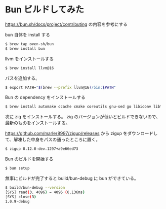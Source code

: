 # Bun ビルドしてみた

https://bun.sh/docs/project/contributing の内容を参考にする

bun 自体を install する

```sh
$ brew tap oven-sh/bun
$ brew install bun
```

llvm をインストールする

```sh
$ brew install llvm@16
```

パスを追加する。

```sh
$ export PATH="$(brew --prefix llvm@16)/bin:$PATH"
```

Bun の dependency をインストールする

```sh
$ brew install automake ccache cmake coreutils gnu-sed go libiconv libtool ninja pkg-config rust
```

次に zig をインストールする。 zig のバージョンが低いとビルドできないので、最新のものをインストールする。

https://github.com/marler8997/zigup/releases から zigup をダウンロードして、解凍した中身をパスの通ったところに置く。

```sh
$ zigup 0.12.0-dev.1297+a9e66ed73
```

Bun のビルドを開始する

```sh
$ bun setup
```

無事にビルドが完了すると build/bun-debug に bun ができている。

```sh
$ build/bun-debug --version
[SYS] read(3, 4096) = 4096 (0.136ms)
[SYS] close(3)
1.0.9-debug
```
